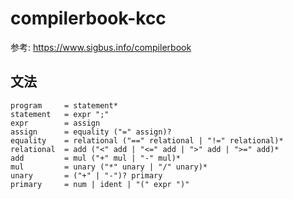 # compilerbook-kcc
参考: https://www.sigbus.info/compilerbook

## 文法
	program		= statement*
	statement	= expr ";"
	expr		= assign
	assign		= equality ("=" assign)?
	equality	= relational ("==" relational | "!=" relational)*
	relational	= add ("<" add | "<=" add | ">" add | ">=" add)*
	add			= mul ("+" mul | "-" mul)*
	mul			= unary ("*" unary | "/" unary)*
	unary		= ("+" | "-")? primary
	primary		= num | ident | "(" expr ")"


